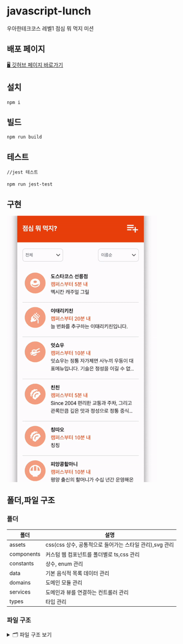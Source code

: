 # javascript-lunch

우아한테크코스 레벨1 점심 뭐 먹지 미션

## 배포 페이지

[🖥️ 깃허브 페이지 바로가기](https://soi-ha.github.io/javascript-lunch/dist/)

## 설치

```dash
npm i
```

## 빌드

```dash
npm run build
```

## 테스트

```dash
//jest 테스트

npm run jest-test
```

## 구현

<img src="./lunch_step1.gif" alt="미션- 점심 뭐 먹지 :1단계 구현" />

## 폴더,파일 구조

### 폴더

| 폴더       | 설명                                                    |
| ---------- | ------------------------------------------------------- |
| assets     | css(css 상수, 공통적으로 들어가는 스타일 관리),svg 관리 |
| components | 커스텀 웹 컴포넌트를 폴더별로 ts,css 관리               |
| constants  | 상수, enum 관리                                         |
| data       | 기본 음식적 목록 데이터 관리                            |
| domains    | 도메인 모듈 관리                                        |
| services   | 도메인과 뷰를 연결하는 컨트롤러 관리                    |
| types      | 타입 관리                                               |

### 파일 구조

<details>
<summary>🗂️ 파일 구조 보기</summary>
<div markdown="1">

```
src
 ┣ assets
 ┃ ┣ css
 ┃ ┃ ┣ main.css
 ┃ ┃ ┣ style-constants.css
 ┃ ┃ ┗ topbar.css
 ┃ ┗ svg
 ┃ ┃ ┣ add-button.svg
 ┃ ┃ ┣ category-asian.svg
 ┃ ┃ ┣ category-chinese.svg
 ┃ ┃ ┣ category-etc.svg
 ┃ ┃ ┣ category-japanese.svg
 ┃ ┃ ┣ category-korean.svg
 ┃ ┃ ┣ category-western.svg
 ┃ ┃ ┣ down-arrow.svg
 ┃ ┃ ┣ favorite-icon-filled.svg
 ┃ ┃ ┣ favorite-icon-lined.svg
 ┃ ┃ ┗ up-arrow.svg
 ┣ components
 ┃ ┣ AddBtn
 ┃ ┃ ┣ index.ts
 ┃ ┃ ┗ style.css
 ┃ ┣ CategoryIcon
 ┃ ┃ ┣ index.ts
 ┃ ┃ ┗ style.css
 ┃ ┣ CustomInput
 ┃ ┃ ┣ index.ts
 ┃ ┃ ┗ style.css
 ┃ ┣ CustomModal
 ┃ ┃ ┣ index.ts
 ┃ ┃ ┗ style.css
 ┃ ┣ CustomTextarea
 ┃ ┃ ┣ index.ts
 ┃ ┃ ┗ style.css
 ┃ ┣ DefaultBtn
 ┃ ┃ ┣ index.ts
 ┃ ┃ ┗ style.css
 ┃ ┣ DropBox
 ┃ ┃ ┣ DropBoxInnerHtmlMaker.ts
 ┃ ┃ ┣ index.ts
 ┃ ┃ ┗ style.css
 ┃ ┣ ErrorMessageBox
 ┃ ┃ ┣ index.ts
 ┃ ┃ ┗ style.css
 ┃ ┣ FormTextField
 ┃ ┃ ┗ index.ts
 ┃ ┣ Restaurant
 ┃ ┃ ┣ index.ts
 ┃ ┃ ┗ style.css
 ┃ ┗ RestaurantFormModalInner
 ┃ ┃ ┣ index.ts
 ┃ ┃ ┗ style.css
 ┣ constants
 ┃ ┣ dropBox.ts
 ┃ ┣ enum.ts
 ┃ ┣ index.ts
 ┃ ┣ message.ts
 ┃ ┗ rule.ts
 ┣ data
 ┃ ┗ restaurantData.ts
 ┣ domains
 ┃ ┣ Restaurant.ts
 ┃ ┣ RestaurantList.ts
 ┃ ┗ index.ts
 ┣ services
 ┃ ┣ FilteringController.ts
 ┃ ┣ RestaurantListController.ts
 ┃ ┣ StoreAddBtnController.ts
 ┃ ┣ WebController.ts
 ┃ ┗ index.ts
 ┣ types
 ┃ ┣ addBtnType.ts
 ┃ ┣ dropBoxType.ts
 ┃ ┣ index.ts
 ┃ ┣ restaurantType.ts
 ┃ ┗ storageKeyType.ts
 ┣ custom.d.ts
 ┗ index.js
```

</div>
</details>
